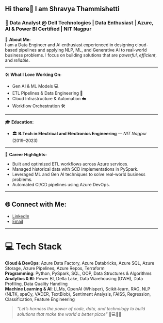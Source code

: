 ## Hi there👋 I am Shravya Thammishetti
### 🚀 **Data Analyst @ Dell Technologies** | **Data Enthusiast** | **Azure, AI & Power BI Certified** | **NIT Nagpur**

🚀 **About Me:**  
I am a Data Engineer and AI enthusiast experienced in designing cloud-based pipelines and applying NLP, ML, and Generative AI to real-world business problems. I focus on building solutions that are *powerful*, *efficient*, and *reliable*.

---

🛠️ **What I Love Working On:**
- Gen AI & ML Models 💻
- ETL Pipelines & Data Engineering 🔄
- Cloud Infrastructure & Automation ☁️
- Workflow Orchestration 🛠️

---

🎓 **Education:**
- 🏛️ **B.Tech in Electrical and Electronics Engineering** — *NIT Nagpur* (2019–2023)

---

🌟 **Career Highlights:**
- Built and optimized ETL workflows across Azure services.
- Managed historical data with SCD implementations in PySpark.
- Leveraged ML and Gen AI techniques to solve real-world business problems.
- Automated CI/CD pipelines using Azure DevOps.

---

## 🌐 Connect with Me:
- [LinkedIn](https://www.linkedin.com/in/shravya14/)
- [Email](mailto:thammishettishravya@gmail.com)

---

# 💻 Tech Stack  
**Cloud & DevOps**: Azure Data Factory, Azure Databricks, Azure SQL, Azure Storage, Azure Pipelines, Azure Repos, Terraform  
**Programming**: Python, PySpark, SQL, OOP, Data Structures & Algorithms  
**Analytics & BI**: Power BI, Delta Lake, Data Warehousing (DWH), Data Profiling, Data Quality Handling  
**Machine Learning & AI**: LLMs, OpenAI (Whisper), Scikit-learn, RAG, NLP (NLTK, spaCy, VADER, TextBlob), Sentiment Analysis, FAISS, Regression, Classification, Feature Engineering  

> *"Let’s harness the power of code, data, and technology to build solutions that make the world a better place"* 🌟💻🌱🤝


<!--
**ShravyaThammishetti/ShravyaThammishetti** is a ✨ _special_ ✨ repository because its `README.md` (this file) appears on your GitHub profile.

Here are some ideas to get you started:

- 🔭 I’m currently working on ...
- 🌱 I’m currently learning ...
- 👯 I’m looking to collaborate on ...
- 🤔 I’m looking for help with ...
- 💬 Ask me about ...
- 📫 How to reach me: ...
- 😄 Pronouns: ...
- ⚡ Fun fact: ...
-->
